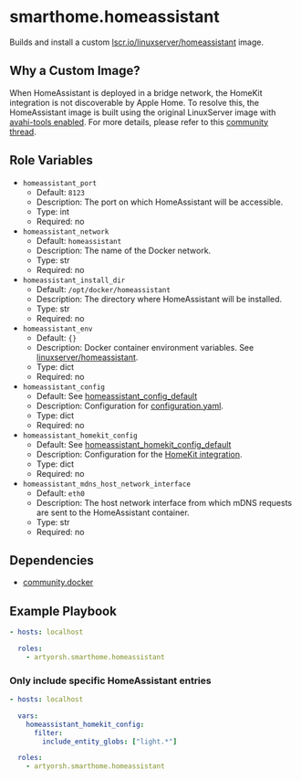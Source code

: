 # smarthome.homeassistant

Builds and install a custom [lscr.io/linuxserver/homeassistant](https://hub.docker.com/r/linuxserver/homeassistant) image.

## Why a Custom Image?

When HomeAssistant is deployed in a bridge network, the HomeKit integration is not discoverable by Apple Home. To resolve this, the HomeAssistant image is built using the original LinuxServer image with [avahi-tools enabled](./templates/homeassistant-avahi-dockerfile.j2). For more details, please refer to this [community thread](https://community.home-assistant.io/t/using-homekit-component-inside-docker/45409/45?page=2).

## Role Variables

- `homeassistant_port`
  - Default: `8123`
  - Description: The port on which HomeAssistant will be accessible.
  - Type: int
  - Required: no
- `homeassistant_network`
  - Default: `homeassistant`
  - Description: The name of the Docker network.
  - Type: str
  - Required: no
- `homeassistant_install_dir`
  - Default: `/opt/docker/homeassistant`
  - Description: The directory where HomeAssistant will be installed.
  - Type: str
  - Required: no
- `homeassistant_env`
  - Default: `{}`
  - Description: Docker container environment variables. See [linuxserver/homeassistant](https://docs.linuxserver.io/images/docker-homeassistant/#environment-variables-e).
  - Type: dict
  - Required: no
- `homeassistant_config`
  - Default: See [homeassistant_config_default](./vars/main.yml)
  - Description: Configuration for [configuration.yaml](https://home-assistant.io/docs/configuration/).
  - Type: dict
  - Required: no
- `homeassistant_homekit_config`
  - Default: See [homeassistant_homekit_config_default](./vars/main.yml)
  - Description: Configuration for the [HomeKit integration](https://www.home-assistant.io/integrations/homekit).
  - Type: dict
  - Required: no
- `homeassistant_mdns_host_network_interface`
  - Default: `eth0`
  - Description: The host network interface from which mDNS requests are sent to the HomeAssistant container.
  - Type: str
  - Required: no

## Dependencies

- [community.docker](https://docs.ansible.com/ansible/latest/collections/community/docker/index.html)

## Example Playbook

```yaml
- hosts: localhost

  roles:
    - artyorsh.smarthome.homeassistant
```

### Only include specific HomeAssistant entries

```yaml
- hosts: localhost

  vars:
    homeassistant_homekit_config:
      filter:
        include_entity_globs: ["light.*"]

  roles:
    - artyorsh.smarthome.homeassistant
```
